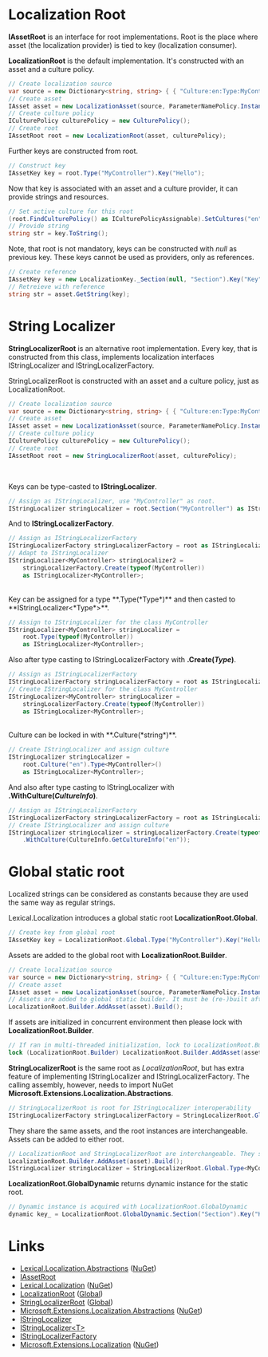# Localization Root
**IAssetRoot** is an interface for root implementations. 
Root is the place where asset (the localization provider) is tied to key (localization consumer).

**LocalizationRoot** is the default implementation. It's constructed with an asset and a culture policy.

```csharp
// Create localization source
var source = new Dictionary<string, string> { { "Culture:en:Type:MyController:Key:hello", "Hello World!" } };
// Create asset
IAsset asset = new LocalizationAsset(source, ParameterNamePolicy.Instance);
// Create culture policy
ICulturePolicy culturePolicy = new CulturePolicy();
// Create root
IAssetRoot root = new LocalizationRoot(asset, culturePolicy);
```

Further keys are constructed from root. 

```csharp
// Construct key
IAssetKey key = root.Type("MyController").Key("Hello");
```

Now that key is associated with an asset and a culture provider, it can provide strings and resources.

```csharp
// Set active culture for this root
(root.FindCulturePolicy() as ICulturePolicyAssignable).SetCultures("en", "");
// Provide string
string str = key.ToString();
```

Note, that root is not mandatory, keys can be constructed with *null* as previous key.
These keys cannot be used as providers, only as references.

```csharp
// Create reference
IAssetKey key = new LocalizationKey._Section(null, "Section").Key("Key");
// Retreieve with reference
string str = asset.GetString(key);
```

# String Localizer
**StringLocalizerRoot** is an alternative root implementation.
Every key, that is constructed from this class, implements localization interfaces IStringLocalizer and IStringLocalizerFactory.

StringLocalizerRoot is constructed with an asset and a culture policy, just as LocalizationRoot.

```csharp
// Create localization source
var source = new Dictionary<string, string> { { "Culture:en:Type:MyController:Key:hello", "Hello World!" } };
// Create asset
IAsset asset = new LocalizationAsset(source, ParameterNamePolicy.Instance);
// Create culture policy
ICulturePolicy culturePolicy = new CulturePolicy();
// Create root
IAssetRoot root = new StringLocalizerRoot(asset, culturePolicy);
```
<br/>

Keys can be type-casted to **IStringLocalizer**.

```csharp
// Assign as IStringLocalizer, use "MyController" as root.
IStringLocalizer stringLocalizer = root.Section("MyController") as IStringLocalizer;
```
And to **IStringLocalizerFactory**.

```csharp
// Assign as IStringLocalizerFactory
IStringLocalizerFactory stringLocalizerFactory = root as IStringLocalizerFactory;
// Adapt to IStringLocalizer
IStringLocalizer<MyController> stringLocalizer2 = 
    stringLocalizerFactory.Create(typeof(MyController)) 
    as IStringLocalizer<MyController>;
```

<br/>
Key can be assigned for a type **.Type(*Type*)** and then casted to **IStringLocalizer&lt;*Type*&gt;**.

```csharp
// Assign to IStringLocalizer for the class MyController
IStringLocalizer<MyController> stringLocalizer = 
    root.Type(typeof(MyController)) 
    as IStringLocalizer<MyController>;
```
Also after type casting to IStringLocalizerFactory with **.Create(*Type*)**.

```csharp
// Assign as IStringLocalizerFactory
IStringLocalizerFactory stringLocalizerFactory = root as IStringLocalizerFactory;
// Create IStringLocalizer for the class MyController
IStringLocalizer<MyController> stringLocalizer = 
    stringLocalizerFactory.Create(typeof(MyController)) 
    as IStringLocalizer<MyController>;
```

<br/>
Culture can be locked in with **.Culture(*string*)**.

```csharp
// Create IStringLocalizer and assign culture
IStringLocalizer stringLocalizer = 
    root.Culture("en").Type<MyController>() 
    as IStringLocalizer<MyController>;
```
And also after type casting to IStringLocalizer with **.WithCulture(*CultureInfo*)**.

```csharp
// Assign as IStringLocalizerFactory
IStringLocalizerFactory stringLocalizerFactory = root as IStringLocalizerFactory;
// Create IStringLocalizer and assign culture
IStringLocalizer stringLocalizer = stringLocalizerFactory.Create(typeof(MyController))
    .WithCulture(CultureInfo.GetCultureInfo("en"));
```

# Global static root
Localized strings can be considered as constants because they are used the same way as regular strings. 

Lexical.Localization introduces a global static root **LocalizationRoot.Global**.

```csharp
// Create key from global root
IAssetKey key = LocalizationRoot.Global.Type("MyController").Key("Hello");
```

Assets are added to the global root with **LocalizationRoot.Builder**.

```csharp
// Create localization source
var source = new Dictionary<string, string> { { "Culture:en:Type:MyController:Key:hello", "Hello World!" } };
// Create asset
IAsset asset = new LocalizationAsset(source, ParameterNamePolicy.Instance);
// Assets are added to global static builder. It must be (re-)built after adding.
LocalizationRoot.Builder.AddAsset(asset).Build();
```

If assets are initialized in concurrent environment then please lock with **LocalizationRoot.Builder**.

```csharp
// If ran in multi-threaded initialization, lock to LocalizationRoot.Builder.
lock (LocalizationRoot.Builder) LocalizationRoot.Builder.AddAsset(asset).Build();
```

**StringLocalizerRoot** is the same root as *LocalizationRoot*, but has extra feature of implementing IStringLocalizer and IStringLocalizerFactory.
The calling assembly, however, needs to import NuGet **Microsoft.Extensions.Localization.Abstractions**.

```csharp
// StringLocalizerRoot is root for IStringLocalizer interoperability
IStringLocalizerFactory stringLocalizerFactory = StringLocalizerRoot.Global;
```

They share the same assets, and the root instances are interchangeable. Assets can be added to either root.

```csharp
// LocalizationRoot and StringLocalizerRoot are interchangeable. They share the same asset(s).
LocalizationRoot.Builder.AddAsset(asset).Build();
IStringLocalizer stringLocalizer = StringLocalizerRoot.Global.Type<MyController>();
```

**LocalizationRoot.GlobalDynamic** returns dynamic instance for the static root.

```csharp
// Dynamic instance is acquired with LocalizationRoot.GlobalDynamic
dynamic key_ = LocalizationRoot.GlobalDynamic.Section("Section").Key("Key");
```

# Links
* [Lexical.Localization.Abstractions](https://github.com/tagcode/Lexical.Localization/tree/master/Lexical.Localization.Abstractions) ([NuGet](https://www.nuget.org/packages/Lexical.Localization.Abstractions/))
 * [IAssetRoot](https://github.com/tagcode/Lexical.Localization/blob/master/Lexical.Localization.Abstractions/AssetKey/IAssetRoot.cs)
* [Lexical.Localization](https://github.com/tagcode/Lexical.Localization/tree/master/Lexical.Localization) ([NuGet](https://www.nuget.org/packages/Lexical.Localization/))
 * [LocalizationRoot](https://github.com/tagcode/Lexical.Localization/blob/master/Lexical.Localization/LocalizationKey/LocalizationRoot.cs) ([Global](https://github.com/tagcode/Lexical.Localization/blob/master/Lexical.Localization/LocalizationKey/LocalizationRoot_Global.cs))
 * [StringLocalizerRoot](https://github.com/tagcode/Lexical.Localization/blob/master/Lexical.Localization/LocalizationAsset/StringLocalizerRoot.cs) ([Global](https://github.com/tagcode/Lexical.Localization/blob/master/Lexical.Localization/Ms.Extensions/Localization/StringLocalizerRoot_Global.cs))
* [Microsoft.Extensions.Localization.Abstractions](https://github.com/aspnet/Extensions/tree/master/src/Localization/Abstractions/src) ([NuGet](https://www.nuget.org/packages/Microsoft.Extensions.Localization.Abstractions/))
 * [IStringLocalizer](https://github.com/aspnet/Extensions/blob/master/src/Localization/Abstractions/src/IStringLocalizer.cs) 
 * [IStringLocalizer&lt;T&gt;](https://github.com/aspnet/Extensions/blob/master/src/Localization/Abstractions/src/IStringLocalizerOfT.cs)
 * [IStringLocalizerFactory](https://github.com/aspnet/Extensions/blob/master/src/Localization/Abstractions/src/IStringLocalizerFactory.cs)
* [Microsoft.Extensions.Localization](https://github.com/aspnet/Localization/tree/master/src/Microsoft.Extensions.Localization) ([NuGet](https://www.nuget.org/packages/Microsoft.Extensions.Localization/))

